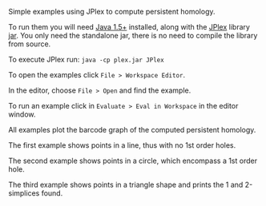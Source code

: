 Simple examples using JPlex to compute persistent homology.

To run them you will need [Java 1.5+](http://www.java.com/en/) installed, along with the [JPlex](http://comptop.stanford.edu/u/programs/jplex/) library [jar](http://comptop.stanford.edu/u/programs/jplex/files/plex.jar). You only need the standalone jar, there is no need to compile the library from source.

To execute JPlex run: `java -cp plex.jar JPlex`

To open the examples click `File > Workspace Editor`.

In the editor, choose `File > Open` and find the example.

To run an example click in `Evaluate > Eval in Workspace` in the editor window.

All examples plot the barcode graph of the computed persistent homology.

The first example shows points in a line, thus with no 1st order holes.

The second example shows points in a circle, which encompass a 1st order hole.

The third example shows points in a triangle shape and prints the 1 and 2-simplices found.
